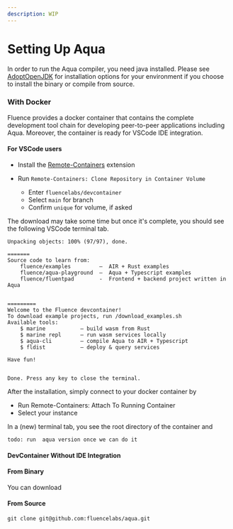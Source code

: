 ```yaml
---
description: WIP
---
```


# Setting Up Aqua

In order to run the Aqua compiler, you need java installed. Please see [AdoptOpenJDK](https://adoptopenjdk.net/) for installation options for your environment if you choose to install the binary or compile from source.

### With Docker

Fluence provides a docker container that contains the complete development tool chain for developing peer-to-peer applications including Aqua. Moreover, the container is ready for VSCode IDE integration.

#### For VSCode users

* Install the [Remote-Containers](https://marketplace.visualstudio.com/items?itemName=ms-vscode-remote.remote-containers) extension
* Run `Remote-Containers: Clone Repository in Container Volume`

  * Enter `fluencelabs/devcontainer`
  * Select `main` for branch
  * Confirm `unique` for volume, if asked

The download may take some time but once it's complete, you should see the following VSCode terminal tab.

```text
Unpacking objects: 100% (97/97), done.

=======
Source code to learn from:
    fluence/examples         –  AIR + Rust examples                      
    fluence/aqua-playground  –  Aqua + Typescript examples              
    fluence/fluentpad        -  Frontend + backend project written in Aqua


=========
Welcome to the Fluence devcontainer!
To download example projects, run /download_examples.sh
Available tools:
    $ marine           – build wasm from Rust
    $ marine repl      – run wasm services locally
    $ aqua-cli         – compile Aqua to AIR + Typescript
    $ fldist           – deploy & query services
    
Have fun!


Done. Press any key to close the terminal.
```

After the installation, simply connect to your docker container by

* Run Remote-Containers: Attach To Running Container
* Select your instance

In a \(new\) terminal tab, you see the root directory of the container and 

```text
todo: run  aqua version once we can do it
```

#### 

#### 

#### DevContainer Without IDE Integration



#### 

#### 

#### From Binary

You can download 



#### From Source

```text
git clone git@github.com:fluencelabs/aqua.git
```

